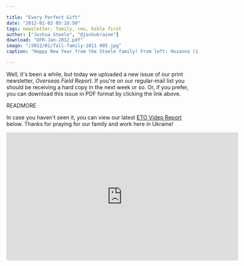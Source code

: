 ```yaml
---

title: "Every Perfect Gift"
date: "2012-01-03 05:18:50"
tags: newsletter, family, cmo, bible first
author: ["Joshua Steele", "@joshukraine"]
download: "OFR-Jan-2012.pdf"
image: "/2012/01/fall-family-2011 005.jpg"
caption: "Happy New Year from the Steele family! From left: Hosanna (1), Kelsie, Rebekah (4), Joshua, Abigail (6)"

---
```


Well, it's been a while, but today we uploaded a new issue of our print newsletter, *Overseas Field Report*. If you're on our regular-mail list you should be receiving a hard copy in the next week or so. Or, if you prefer, you can download this issue in PDF format by clicking the link above.

READMORE

In case you haven't seen it, you can view our latest <a title="ETO Video Reports on Vimeo" href="http://vimeo.com/album/1692055" target="_blank">ETO Video Report</a> below. Thanks for praying for our family and work here in Ukraine!

<iframe src="http://player.vimeo.com/video/33968788?portrait=0" frameborder="0" width="606" height="335"></iframe>
